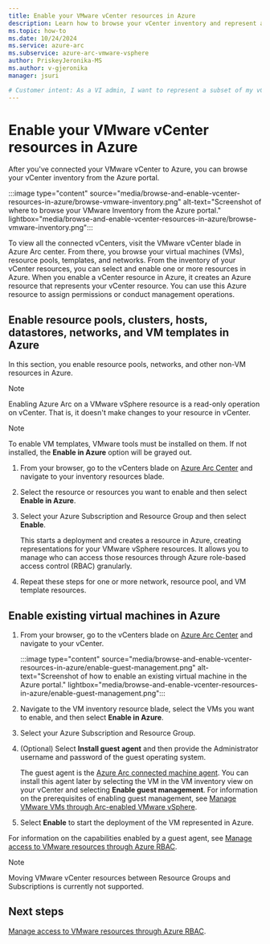 ```yaml
---
title: Enable your VMware vCenter resources in Azure
description: Learn how to browse your vCenter inventory and represent a subset of your VMware vCenter resources in Azure to enable self-service.
ms.topic: how-to
ms.date: 10/24/2024
ms.service: azure-arc
ms.subservice: azure-arc-vmware-vsphere
author: PriskeyJeronika-MS
ms.author: v-gjeronika
manager: jsuri

# Customer intent: As a VI admin, I want to represent a subset of my vCenter resources in Azure to enable self-service.
---
```


# Enable your VMware vCenter resources in Azure

After you've connected your VMware vCenter to Azure, you can browse your vCenter inventory from the Azure portal.

:::image type="content" source="media/browse-and-enable-vcenter-resources-in-azure/browse-vmware-inventory.png" alt-text="Screenshot of where to browse your VMware Inventory from the Azure portal." lightbox="media/browse-and-enable-vcenter-resources-in-azure/browse-vmware-inventory.png":::

To view all the connected vCenters, visit the VMware vCenter blade in Azure Arc center. From there, you browse your virtual machines (VMs), resource pools, templates, and networks. From the inventory of your vCenter resources, you can select and enable one or more resources in Azure. When you enable a vCenter resource in Azure, it creates an Azure resource that represents your vCenter resource. You can use this Azure resource to assign permissions or conduct management operations.

## Enable resource pools, clusters, hosts, datastores, networks, and VM templates in Azure

In this section, you enable resource pools, networks, and other non-VM resources in Azure.

>[!NOTE]
>Enabling Azure Arc on a VMware vSphere resource is a read-only operation on vCenter. That is, it doesn't make changes to your resource in vCenter.

>[!NOTE]
> To enable VM templates, VMware tools must be installed on them. If not installed, the **Enable in Azure** option will be grayed out.

1. From your browser, go to the vCenters blade on [Azure Arc Center](https://portal.azure.com/#blade/Microsoft_Azure_HybridCompute/AzureArcCenterBlade/overview) and navigate to your inventory resources blade.

2. Select the resource or resources you want to enable and then select **Enable in Azure**.

3. Select your Azure Subscription and Resource Group and then select **Enable**.

   This starts a deployment and creates a resource in Azure, creating representations for your VMware vSphere resources. It allows you to manage who can access those resources through Azure role-based access control (RBAC) granularly.

4. Repeat these steps for one or more network, resource pool, and VM template resources.

## Enable existing virtual machines in Azure

1. From your browser, go to the vCenters blade on [Azure Arc Center](https://portal.azure.com/#blade/Microsoft_Azure_HybridCompute/AzureArcCenterBlade/overview) and navigate to your vCenter.

   :::image type="content" source="media/browse-and-enable-vcenter-resources-in-azure/enable-guest-management.png" alt-text="Screenshot of how to enable an existing virtual machine in the Azure portal." lightbox="media/browse-and-enable-vcenter-resources-in-azure/enable-guest-management.png":::

1. Navigate to the VM inventory resource blade, select the VMs you want to enable, and then select **Enable in Azure**.

1. Select your Azure Subscription and Resource Group.

1. (Optional) Select **Install guest agent** and then provide the Administrator username and password of the guest operating system.

   The guest agent is the [Azure Arc connected machine agent](../servers/agent-overview.md). You can install this agent later by selecting the VM in the VM inventory view on your vCenter and selecting **Enable guest management**. For information on the prerequisites of enabling guest management, see [Manage VMware VMs through Arc-enabled VMware vSphere](perform-vm-ops-through-azure.md).

1. Select **Enable** to start the deployment of the VM represented in Azure.

For information on the capabilities enabled by a guest agent, see [Manage access to VMware resources through Azure RBAC](setup-and-manage-self-service-access.md).

>[!NOTE]
>Moving VMware vCenter resources between Resource Groups and Subscriptions is currently not supported.
 
## Next steps

[Manage access to VMware resources through Azure RBAC](setup-and-manage-self-service-access.md).
